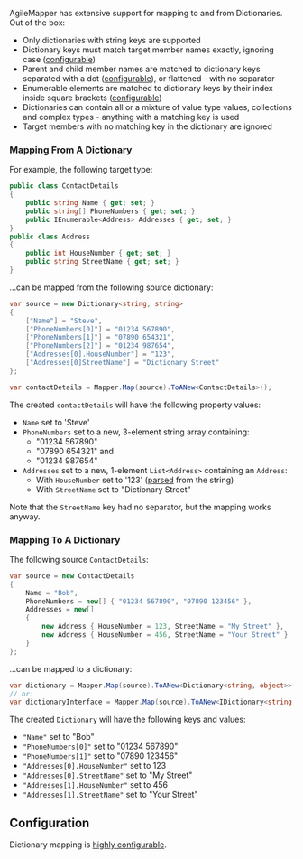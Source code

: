 AgileMapper has extensive support for mapping to and from Dictionaries. Out of the box:

* Only dictionaries with string keys are supported
* Dictionary keys must match target member names exactly, ignoring case ([configurable](/configuration/Dictionary-Mapping#configuring-keys))
* Parent and child member names are matched to dictionary keys separated with a dot ([configurable](/configuration/Dictionary-Mapping#configuring-separators)), or flattened - with no separator
* Enumerable elements are matched to dictionary keys by their index inside square brackets ([configurable](/configuration/Dictionary-Mapping#configuring-element-indexes))
* Dictionaries can contain all or a mixture of value type values, collections and complex types - anything with a matching key is used
* Target members with no matching key in the dictionary are ignored

### Mapping From A Dictionary

For example, the following target type:

```cs
public class ContactDetails
{
    public string Name { get; set; }
    public string[] PhoneNumbers { get; set; }
    public IEnumerable<Address> Addresses { get; set; }
}
public class Address
{
    public int HouseNumber { get; set; }
    public string StreetName { get; set; }
}
```

...can be mapped from the following source dictionary:

```cs
var source = new Dictionary<string, string>
{
    ["Name"] = "Steve",
    ["PhoneNumbers[0]"] = "01234 567890",
    ["PhoneNumbers[1]"] = "07890 654321",
    ["PhoneNumbers[2]"] = "01234 987654",
    ["Addresses[0].HouseNumber"] = "123",
    ["Addresses[0]StreetName"] = "Dictionary Street"
};

var contactDetails = Mapper.Map(source).ToANew<ContactDetails>();
```

The created `contactDetails` will have the following property values:

* `Name` set to 'Steve'
* `PhoneNumbers` set to a new, 3-element string array containing:
    * "01234 567890"
    * "07890 654321" and
    * "01234 987654"
* `Addresses` set to a new, 1-element `List<Address>` containing an `Address`:
    * With `HouseNumber` set to '123' ([parsed](/Type-Conversion) from the string)
    * With `StreetName` set to "Dictionary Street"

Note that the `StreetName` key had no separator, but the mapping works anyway.

### Mapping To A Dictionary

The following source `ContactDetails`:

```cs
var source = new ContactDetails
{
    Name = "Bob",
    PhoneNumbers = new[] { "01234 567890", "07890 123456" },
    Addresses = new[]
    {
        new Address { HouseNumber = 123, StreetName = "My Street" },
        new Address { HouseNumber = 456, StreetName = "Your Street" }
    }
};
```

...can be mapped to a dictionary:

```cs
var dictionary = Mapper.Map(source).ToANew<Dictionary<string, object>>();
// or:
var dictionaryInterface = Mapper.Map(source).ToANew<IDictionary<string, object>>();
```

The created `Dictionary` will have the following keys and values:

* `"Name"` set to "Bob"
* `"PhoneNumbers[0]"` set to "01234 567890"
* `"PhoneNumbers[1]"` set to "07890 123456"
* `"Addresses[0].HouseNumber"` set to 123
* `"Addresses[0].StreetName"` set to "My Street"
* `"Addresses[1].HouseNumber"` set to 456
* `"Addresses[1].StreetName"` set to "Your Street"

## Configuration

Dictionary mapping is [highly configurable](/configuration/Dictionary-Mapping).